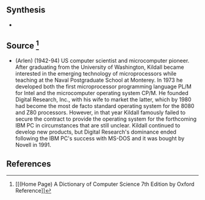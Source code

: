 ## Synthesis
- 
## Source [^1]
- (Arlen) (1942-94) US computer scientist and microcomputer pioneer. After graduating from the University of Washington, Kildall became interested in the emerging technology of microprocessors while teaching at the Naval Postgraduate School at Monterey. In 1973 he developed both the first microprocessor programming language PL/M for Intel and the microcomputer operating system CP/M. He founded Digital Research, Inc., with his wife to market the latter, which by 1980 had become the most de facto standard operating system for the 8080 and Z80 processors. However, in that year Kildall famously failed to secure the contract to provide the operating system for the forthcoming IBM PC in circumstances that are still unclear. Kildall continued to develop new products, but Digital Research's dominance ended following the IBM PC's success with MS-DOS and it was bought by Novell in 1991.
## References

[^1]: [[(Home Page) A Dictionary of Computer Science 7th Edition by Oxford Reference]]